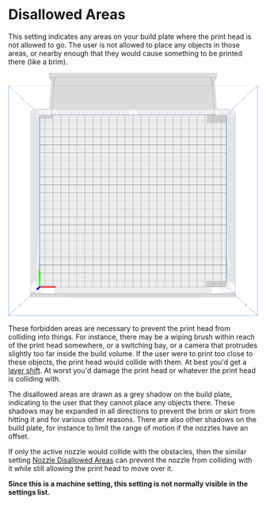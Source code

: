 Disallowed Areas
====
This setting indicates any areas on your build plate where the print head is not allowed to go. The user is not allowed to place any objects in those areas, or nearby enough that they would cause something to be printed there (like a brim).

![Grey patches denote disallowed areas around where the clips are on the build plate](../images/machine_disallowed_areas.png)

These forbidden areas are necessary to prevent the print head from colliding into things. For instance, there may be a wiping brush within reach of the print head somewhere, or a switching bay, or a camera that protrudes slightly too far inside the build volume. If the user were to print too close to these objects, the print head would collide with them. At best you'd get a [layer shift](../troubleshooting/layer_shift.md). At worst you'd damage the print head or whatever the print head is colliding with.

The disallowed areas are drawn as a grey shadow on the build plate, indicating to the user that they cannot place any objects there. These shadows may be expanded in all directions to prevent the brim or skirt from hitting it and for various other reasons. There are also other shadows on the build plate, for instance to limit the range of motion if the nozzles have an offset.

If only the active nozzle would collide with the obstacles, then the similar setting [Nozzle Disallowed Areas](nozzle_disallowed_areas.md) can prevent the nozzle from colliding with it while still allowing the print head to move over it.

**Since this is a machine setting, this setting is not normally visible in the settings list.**